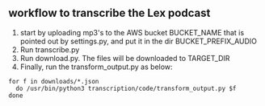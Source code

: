 ## workflow to transcribe the Lex podcast

1. start by uploading mp3's to the AWS bucket BUCKET_NAME that is pointed out by settings.py, and put it in the dir BUCKET_PREFIX_AUDIO
2. Run transcribe.py
3. Run download.py. The files will be downloaded to TARGET_DIR
4. Finally, run the transform_output.py as below:


```
for f in downloads/*.json
  do /usr/bin/python3 transcription/code/transform_output.py $f
done
```